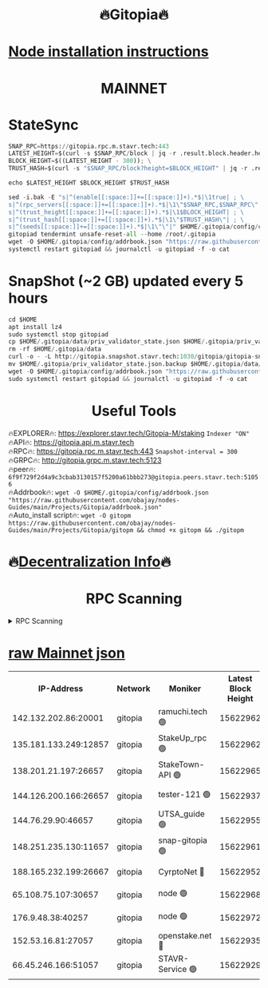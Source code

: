 <h1 align="center"> 🔥Gitopia🔥</h1>

[Node installation instructions](https://github.com/obajay/nodes-Guides/tree/main/Projects/Gitopia)
=

<h1 align="center"> MAINNET</h1>

# StateSync
```python
SNAP_RPC=https://gitopia.rpc.m.stavr.tech:443
LATEST_HEIGHT=$(curl -s $SNAP_RPC/block | jq -r .result.block.header.height); \
BLOCK_HEIGHT=$((LATEST_HEIGHT - 300)); \
TRUST_HASH=$(curl -s "$SNAP_RPC/block?height=$BLOCK_HEIGHT" | jq -r .result.block_id.hash)

echo $LATEST_HEIGHT $BLOCK_HEIGHT $TRUST_HASH

sed -i.bak -E "s|^(enable[[:space:]]+=[[:space:]]+).*$|\1true| ; \
s|^(rpc_servers[[:space:]]+=[[:space:]]+).*$|\1\"$SNAP_RPC,$SNAP_RPC\"| ; \
s|^(trust_height[[:space:]]+=[[:space:]]+).*$|\1$BLOCK_HEIGHT| ; \
s|^(trust_hash[[:space:]]+=[[:space:]]+).*$|\1\"$TRUST_HASH\"| ; \
s|^(seeds[[:space:]]+=[[:space:]]+).*$|\1\"\"|" $HOME/.gitopia/config/config.toml
gitopiad tendermint unsafe-reset-all --home /root/.gitopia
wget -O $HOME/.gitopia/config/addrbook.json "https://raw.githubusercontent.com/obajay/nodes-Guides/main/Projects/Gitopia/addrbook.json"
systemctl restart gitopiad && journalctl -u gitopiad -f -o cat
```
# SnapShot (~2 GB) updated every 5 hours
```python
cd $HOME
apt install lz4
sudo systemctl stop gitopiad
cp $HOME/.gitopia/data/priv_validator_state.json $HOME/.gitopia/priv_validator_state.json.backup
rm -rf $HOME/.gitopia/data
curl -o - -L http://gitopia.snapshot.stavr.tech:1030/gitopia/gitopia-snap.tar.lz4 | lz4 -c -d - | tar -x -C $HOME/.gitopia --strip-components 2
mv $HOME/.gitopia/priv_validator_state.json.backup $HOME/.gitopia/data/priv_validator_state.json
wget -O $HOME/.gitopia/config/addrbook.json "https://raw.githubusercontent.com/obajay/nodes-Guides/main/Projects/Gitopia/addrbook.json"
sudo systemctl restart gitopiad && journalctl -u gitopiad -f -o cat
```
 <h1 align="center"> Useful Tools</h1>

🔥EXPLORER🔥:      https://explorer.stavr.tech/Gitopia-M/staking  `Indexer "ON"` \
🔥API🔥: 			 		 https://gitopia.api.m.stavr.tech \
🔥RPC🔥:           https://gitopia.rpc.m.stavr.tech:443              `Snapshot-interval = 300` \
🔥GRPC🔥:          http://gitopia.grpc.m.stavr.tech:5123 \
🔥peer🔥:					 `6f9f729f2d4a9c3cbab3130157f5200a61bbb273@gitopia.peers.stavr.tech:51056` \
🔥Addrbook🔥:    ```wget -O $HOME/.gitopia/config/addrbook.json "https://raw.githubusercontent.com/obajay/nodes-Guides/main/Projects/Gitopia/addrbook.json"``` \
🔥Auto_install script🔥: ```wget -O gitopm https://raw.githubusercontent.com/obajay/nodes-Guides/main/Projects/Gitopia/gitopm && chmod +x gitopm && ./gitopm```

🔥[Decentralization Info](https://github.com/obajay/StateSync-snapshots/tree/main/Projects/Gitopia/Decentralization)🔥
=

<h1 align="center"> RPC Scanning</h1>

<details>
<summary>RPC Scanning</summary>

<h2 align="center"> We scan nodes in real time every 4 hours. And we provide the final result of RPC endpoints.
We cannot influence the operation of these nodes in any way. </h2>


```python
If Voting Power is higher than 0 --> then the Node is a validator of the network and may be subject to attack and be a potential threat to the chain.
```
```python
We marked such validators with a red symbol
```

</details>

[raw Mainnet json](https://rpc-check.gitopm.stavr.tech/gitopm/rpc-gitopm-result.json)
=

<table><tr><th>IP-Address</th><th>Network</th><th>Moniker</th><th>Latest Block Height</th><th>Earliest Block Height</th><th>Catching Up</th><th>Tx Index</th><th>Voting Power</th><th>Scan Time</th></tr><tr><td>142.132.202.86:20001</td><td>gitopia</td><td>ramuchi.tech 🟢</td><td>15622962</td><td>6548337</td><td>False</td><td>on</td><td>0</td><td>2024-03-20T08:21:37.631421380UTC</td></tr><tr><td>135.181.133.249:12857</td><td>gitopia</td><td>StakeUp_rpc 🟢</td><td>15622962</td><td>8010001</td><td>False</td><td>on</td><td>0</td><td>2024-03-20T08:21:37.947796557UTC</td></tr><tr><td>138.201.21.197:26657</td><td>gitopia</td><td>StakeTown-API 🟢</td><td>15622965</td><td>12733501</td><td>False</td><td>on</td><td>0</td><td>2024-03-20T08:21:42.306623466UTC</td></tr><tr><td>144.126.200.166:26657</td><td>gitopia</td><td>tester-121 🟢</td><td>15622937</td><td>12832814</td><td>False</td><td>off</td><td>0</td><td>2024-03-20T08:20:57.331415011UTC</td></tr><tr><td>144.76.29.90:46657</td><td>gitopia</td><td>UTSA_guide 🟢</td><td>15622955</td><td>13035301</td><td>False</td><td>on</td><td>0</td><td>2024-03-20T08:21:26.899469216UTC</td></tr><tr><td>148.251.235.130:11657</td><td>gitopia</td><td>snap-gitopia 🟢</td><td>15622961</td><td>14941501</td><td>False</td><td>on</td><td>0</td><td>2024-03-20T08:21:35.368020975UTC</td></tr><tr><td>188.165.232.199:26667</td><td>gitopia</td><td>CyrptoNet 🔴</td><td>15622952</td><td>15044042</td><td>False</td><td>off</td><td>18672</td><td>2024-03-20T08:21:22.551693123UTC</td></tr><tr><td>65.108.75.107:30657</td><td>gitopia</td><td>node 🟢</td><td>15622968</td><td>15146660</td><td>False</td><td>on</td><td>0</td><td>2024-03-20T08:21:46.691806969UTC</td></tr><tr><td>176.9.48.38:40257</td><td>gitopia</td><td>node 🟢</td><td>15622972</td><td>15437001</td><td>False</td><td>on</td><td>0</td><td>2024-03-20T08:21:53.041890588UTC</td></tr><tr><td>152.53.16.81:27057</td><td>gitopia</td><td>openstake.net 🔴</td><td>15622935</td><td>15603701</td><td>False</td><td>off</td><td>61155</td><td>2024-03-20T08:20:54.992811519UTC</td></tr><tr><td>66.45.246.166:51057</td><td>gitopia</td><td>STAVR-Service 🟢</td><td>15622929</td><td>15612001</td><td>False</td><td>on</td><td>0</td><td>2024-03-20T08:21:16.173634094UTC</td></tr></table>
